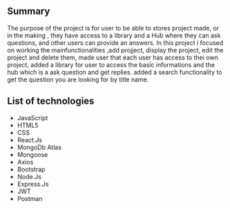 ## Summary
The purpose of the project is for user to be able to stores project made, or in the making , they have access to a library and a Hub where they can ask questions,
and other users can provide an answers. In this project i focused on working the mainfunctionalities ,add projject, display the project, edit the project and delete them, made user that each user has access to thei own project, added a library for user to access the basic informations  and the hub which is a ask question and get replies. added a search functionality to get the question you are looking for by title name.

## List of technologies
- JavaScript
- HTML5
- CSS
- React.Js
- MongoDb Atlas
- Mongoose
- Axios
- Bootstrap
- Node.Js
- Express.Js
- JWT
- Postman

